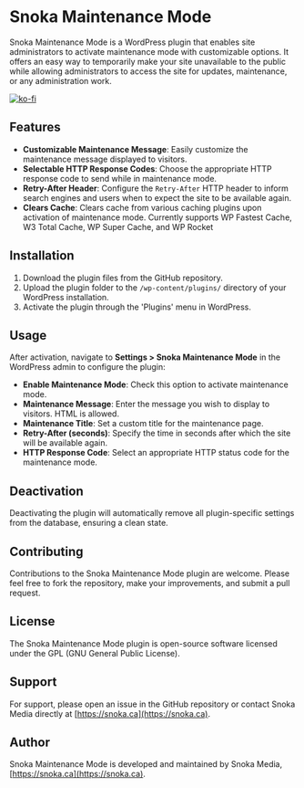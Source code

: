 # Snoka Maintenance Mode
Snoka Maintenance Mode is a WordPress plugin that enables site administrators to activate maintenance mode with customizable options. It offers an easy way to temporarily make your site unavailable to the public while allowing administrators to access the site for updates, maintenance, or any administration work.

[![ko-fi](https://ko-fi.com/img/githubbutton_sm.svg)](https://ko-fi.com/W7W1FDHVR)

## Features

- **Customizable Maintenance Message**: Easily customize the maintenance message displayed to visitors.
- **Selectable HTTP Response Codes**: Choose the appropriate HTTP response code to send while in maintenance mode.
- **Retry-After Header**: Configure the `Retry-After` HTTP header to inform search engines and users when to expect the site to be available again.
- **Clears Cache**: Clears cache from various caching plugins upon activation of maintenance mode. Currently supports WP Fastest Cache, W3 Total Cache, WP Super Cache, and WP Rocket

## Installation

1. Download the plugin files from the GitHub repository.
2. Upload the plugin folder to the `/wp-content/plugins/` directory of your WordPress installation.
3. Activate the plugin through the 'Plugins' menu in WordPress.

## Usage

After activation, navigate to **Settings > Snoka Maintenance Mode** in the WordPress admin to configure the plugin:

- **Enable Maintenance Mode**: Check this option to activate maintenance mode.
- **Maintenance Message**: Enter the message you wish to display to visitors. HTML is allowed.
- **Maintenance Title**: Set a custom title for the maintenance page.
- **Retry-After (seconds)**: Specify the time in seconds after which the site will be available again.
- **HTTP Response Code**: Select an appropriate HTTP status code for the maintenance mode.

## Deactivation

Deactivating the plugin will automatically remove all plugin-specific settings from the database, ensuring a clean state.

## Contributing

Contributions to the Snoka Maintenance Mode plugin are welcome. Please feel free to fork the repository, make your improvements, and submit a pull request.

## License

The Snoka Maintenance Mode plugin is open-source software licensed under the GPL (GNU General Public License).

## Support

For support, please open an issue in the GitHub repository or contact Snoka Media directly at [https://snoka.ca](https://snoka.ca).

## Author

Snoka Maintenance Mode is developed and maintained by Snoka Media, [https://snoka.ca](https://snoka.ca).
